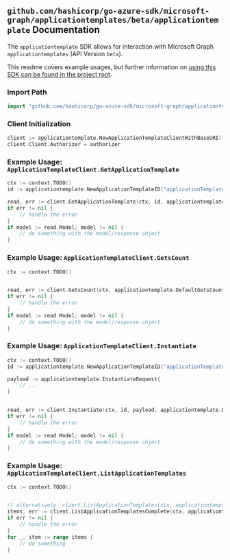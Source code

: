 
## `github.com/hashicorp/go-azure-sdk/microsoft-graph/applicationtemplates/beta/applicationtemplate` Documentation

The `applicationtemplate` SDK allows for interaction with Microsoft Graph `applicationtemplates` (API Version `beta`).

This readme covers example usages, but further information on [using this SDK can be found in the project root](https://github.com/hashicorp/go-azure-sdk/tree/main/docs).

### Import Path

```go
import "github.com/hashicorp/go-azure-sdk/microsoft-graph/applicationtemplates/beta/applicationtemplate"
```


### Client Initialization

```go
client := applicationtemplate.NewApplicationTemplateClientWithBaseURI("https://graph.microsoft.com")
client.Client.Authorizer = authorizer
```


### Example Usage: `ApplicationTemplateClient.GetApplicationTemplate`

```go
ctx := context.TODO()
id := applicationtemplate.NewApplicationTemplateID("applicationTemplateId")

read, err := client.GetApplicationTemplate(ctx, id, applicationtemplate.DefaultGetApplicationTemplateOperationOptions())
if err != nil {
	// handle the error
}
if model := read.Model; model != nil {
	// do something with the model/response object
}
```


### Example Usage: `ApplicationTemplateClient.GetsCount`

```go
ctx := context.TODO()


read, err := client.GetsCount(ctx, applicationtemplate.DefaultGetsCountOperationOptions())
if err != nil {
	// handle the error
}
if model := read.Model; model != nil {
	// do something with the model/response object
}
```


### Example Usage: `ApplicationTemplateClient.Instantiate`

```go
ctx := context.TODO()
id := applicationtemplate.NewApplicationTemplateID("applicationTemplateId")

payload := applicationtemplate.InstantiateRequest{
	// ...
}


read, err := client.Instantiate(ctx, id, payload, applicationtemplate.DefaultInstantiateOperationOptions())
if err != nil {
	// handle the error
}
if model := read.Model; model != nil {
	// do something with the model/response object
}
```


### Example Usage: `ApplicationTemplateClient.ListApplicationTemplates`

```go
ctx := context.TODO()


// alternatively `client.ListApplicationTemplates(ctx, applicationtemplate.DefaultListApplicationTemplatesOperationOptions())` can be used to do batched pagination
items, err := client.ListApplicationTemplatesComplete(ctx, applicationtemplate.DefaultListApplicationTemplatesOperationOptions())
if err != nil {
	// handle the error
}
for _, item := range items {
	// do something
}
```
